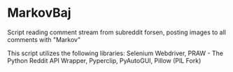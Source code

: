 # MarkovBaj
Script reading comment stream from subreddit forsen, posting images to all comments with "Markov"

This script utilizes the following libraries:
Selenium Webdriver,
PRAW - The Python Reddit API Wrapper,
Pyperclip,
PyAutoGUI,
Pillow (PIL Fork)
